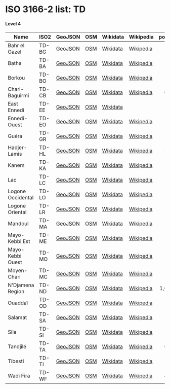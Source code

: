# ISO 3166-2 list: TD


#### Level 4
Name | ISO2 | GeoJSON | OSM | Wikidata | Wikipedia | population 
--- | --- | --- | --- | --- | --- | --: 
Bahr el Gazel | TD-BG | [GeoJSON](../../geojson/q8/iso2/TD/TD-BG.geojson) | [OSM](https://www.openstreetmap.org/relation/3106619) | [Wikidata](https://www.wikidata.org/wiki/Q1050621) | [Wikipedia](http://en.wikipedia.org/wiki/ar%3A%D8%A8%D8%AD%D8%B1%20%D8%A7%D9%84%D8%BA%D8%B2%D8%A7%D9%84%20%28%D8%AA%D8%B4%D8%A7%D8%AF%29) | 
Batha | TD-BA | [GeoJSON](../../geojson/q8/iso2/TD/TD-BA.geojson) | [OSM](https://www.openstreetmap.org/relation/3106605) | [Wikidata](https://www.wikidata.org/wiki/Q180414) | [Wikipedia](http://en.wikipedia.org/wiki/en%3ABatha%20Region) | 527,031
Borkou | TD-BO | [GeoJSON](../../geojson/q8/iso2/TD/TD-BO.geojson) | [OSM](https://www.openstreetmap.org/relation/2537744) | [Wikidata](https://www.wikidata.org/wiki/Q1139666) | [Wikipedia](http://en.wikipedia.org/wiki/en%3ABorkou%20Region) | 
Chari-Baguirmi | TD-CB | [GeoJSON](../../geojson/q8/iso2/TD/TD-CB.geojson) | [OSM](https://www.openstreetmap.org/relation/3106626) | [Wikidata](https://www.wikidata.org/wiki/Q843975) | [Wikipedia](http://en.wikipedia.org/wiki/fr%3AChari-Baguirmi) | 621,785
East Ennedi | TD-EE | [GeoJSON](../../geojson/q8/iso2/TD/TD-EE.geojson) | [OSM](https://www.openstreetmap.org/relation/7016937) | [Wikidata](https://www.wikidata.org/wiki/Q16632169) |  | 
Ennedi-Ouest | TD-EO | [GeoJSON](../../geojson/q8/iso2/TD/TD-EO.geojson) | [OSM](https://www.openstreetmap.org/relation/2537745) | [Wikidata](https://www.wikidata.org/wiki/Q16632172) | [Wikipedia](http://en.wikipedia.org/wiki/fr%3AEnnedi%20Ouest%20%28r%C3%A9gion%29) | 
Guéra | TD-GR | [GeoJSON](../../geojson/q8/iso2/TD/TD-GR.geojson) | [OSM](https://www.openstreetmap.org/relation/3106508) | [Wikidata](https://www.wikidata.org/wiki/Q175706) | [Wikipedia](http://en.wikipedia.org/wiki/fr%3AGu%C3%A9ra) | 
Hadjer-Lamis | TD-HL | [GeoJSON](../../geojson/q8/iso2/TD/TD-HL.geojson) | [OSM](https://www.openstreetmap.org/relation/3106606) | [Wikidata](https://www.wikidata.org/wiki/Q1042437) | [Wikipedia](http://en.wikipedia.org/wiki/fr%3AHadjer-Lamis) | 562,957
Kanem | TD-KA | [GeoJSON](../../geojson/q8/iso2/TD/TD-KA.geojson) | [OSM](https://www.openstreetmap.org/relation/3106623) | [Wikidata](https://www.wikidata.org/wiki/Q849841) | [Wikipedia](http://en.wikipedia.org/wiki/fr%3AKanem%20%28r%C3%A9gion%29) | 
Lac | TD-LC | [GeoJSON](../../geojson/q8/iso2/TD/TD-LC.geojson) | [OSM](https://www.openstreetmap.org/relation/3217119) | [Wikidata](https://www.wikidata.org/wiki/Q867869) | [Wikipedia](http://en.wikipedia.org/wiki/fr%3ALac%20%28r%C3%A9gion%29) | 
Logone Occidental | TD-LO | [GeoJSON](../../geojson/q8/iso2/TD/TD-LO.geojson) | [OSM](https://www.openstreetmap.org/relation/3218248) | [Wikidata](https://www.wikidata.org/wiki/Q305257) | [Wikipedia](http://en.wikipedia.org/wiki/fr%3ALogone%20Occidental) | 
Logone Oriental | TD-LR | [GeoJSON](../../geojson/q8/iso2/TD/TD-LR.geojson) | [OSM](https://www.openstreetmap.org/relation/3218249) | [Wikidata](https://www.wikidata.org/wiki/Q167514) | [Wikipedia](http://en.wikipedia.org/wiki/fr%3ALogone%20Oriental) | 
Mandoul | TD-MA | [GeoJSON](../../geojson/q8/iso2/TD/TD-MA.geojson) | [OSM](https://www.openstreetmap.org/relation/3218250) | [Wikidata](https://www.wikidata.org/wiki/Q597410) | [Wikipedia](http://en.wikipedia.org/wiki/fr%3AMandoul) | 
Mayo-Kebbi Est | TD-ME | [GeoJSON](../../geojson/q8/iso2/TD/TD-ME.geojson) | [OSM](https://www.openstreetmap.org/relation/3218251) | [Wikidata](https://www.wikidata.org/wiki/Q911421) | [Wikipedia](http://en.wikipedia.org/wiki/fr%3AMayo-Kebbi%20Est) | 
Mayo-Kebbi Ouest | TD-MO | [GeoJSON](../../geojson/q8/iso2/TD/TD-MO.geojson) | [OSM](https://www.openstreetmap.org/relation/3218252) | [Wikidata](https://www.wikidata.org/wiki/Q910393) | [Wikipedia](http://en.wikipedia.org/wiki/fr%3AMayo-Kebbi%20Ouest) | 569,087
Moyen-Chari | TD-MC | [GeoJSON](../../geojson/q8/iso2/TD/TD-MC.geojson) | [OSM](https://www.openstreetmap.org/relation/3218253) | [Wikidata](https://www.wikidata.org/wiki/Q177799) | [Wikipedia](http://en.wikipedia.org/wiki/fr%3AMoyen-Chari) | 
N'Djamena Region | TD-ND | [GeoJSON](../../geojson/q8/iso2/TD/TD-ND.geojson) | [OSM](https://www.openstreetmap.org/relation/3718330) | [Wikidata](https://www.wikidata.org/wiki/Q3659) | [Wikipedia](http://en.wikipedia.org/wiki/ar%3A%D8%A7%D9%86%D8%AC%D9%85%D9%8A%D9%86%D8%A7) | 1,092,066
Ouaddaï | TD-OD | [GeoJSON](../../geojson/q8/iso2/TD/TD-OD.geojson) | [OSM](https://www.openstreetmap.org/relation/3106500) | [Wikidata](https://www.wikidata.org/wiki/Q841338) | [Wikipedia](http://en.wikipedia.org/wiki/fr%3AOuadda%C3%AF) | 
Salamat | TD-SA | [GeoJSON](../../geojson/q8/iso2/TD/TD-SA.geojson) | [OSM](https://www.openstreetmap.org/relation/3106489) | [Wikidata](https://www.wikidata.org/wiki/Q385584) | [Wikipedia](http://en.wikipedia.org/wiki/fr%3ASalamat) | 
Sila | TD-SI | [GeoJSON](../../geojson/q8/iso2/TD/TD-SI.geojson) | [OSM](https://www.openstreetmap.org/relation/3106495) | [Wikidata](https://www.wikidata.org/wiki/Q1149611) | [Wikipedia](http://en.wikipedia.org/wiki/fr%3ASila%20%28Tchad%29) | 289,776
Tandjilé | TD-TA | [GeoJSON](../../geojson/q8/iso2/TD/TD-TA.geojson) | [OSM](https://www.openstreetmap.org/relation/3218254) | [Wikidata](https://www.wikidata.org/wiki/Q867856) | [Wikipedia](http://en.wikipedia.org/wiki/fr%3ATandjil%C3%A9) | 682,817
Tibesti | TD-TI | [GeoJSON](../../geojson/q8/iso2/TD/TD-TI.geojson) | [OSM](https://www.openstreetmap.org/relation/2537732) | [Wikidata](https://www.wikidata.org/wiki/Q737711) | [Wikipedia](http://en.wikipedia.org/wiki/fr%3ATibesti) | 
Wadi Fira | TD-WF | [GeoJSON](../../geojson/q8/iso2/TD/TD-WF.geojson) | [OSM](https://www.openstreetmap.org/relation/2537750) | [Wikidata](https://www.wikidata.org/wiki/Q860813) | [Wikipedia](http://en.wikipedia.org/wiki/fr%3AWadi%20Fira) | 494,933
